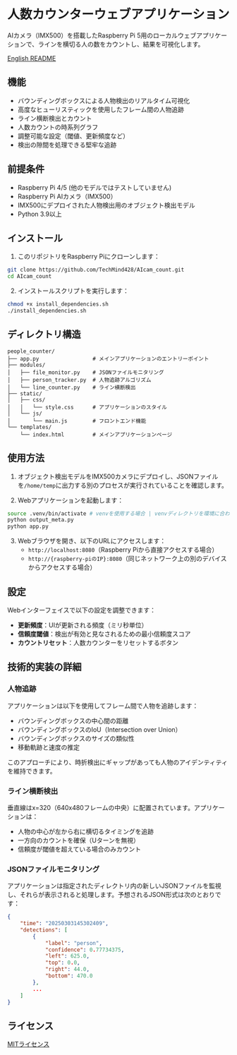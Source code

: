 # 人数カウンターウェブアプリケーション

AIカメラ（IMX500）を搭載したRaspberry Pi 5用のローカルウェブアプリケーションで、ラインを横切る人の数をカウントし、結果を可視化します。

[English README](README.md)

## 機能

- バウンディングボックスによる人物検出のリアルタイム可視化
- 高度なヒューリスティックを使用したフレーム間の人物追跡
- ライン横断検出とカウント
- 人数カウントの時系列グラフ
- 調整可能な設定（閾値、更新頻度など）
- 検出の隙間を処理できる堅牢な追跡

## 前提条件

- Raspberry Pi 4/5 (他のモデルではテストしていません)
- Raspberry Pi AIカメラ（IMX500）
- IMX500にデプロイされた人物検出用のオブジェクト検出モデル
- Python 3.9以上

## インストール

1. このリポジトリをRaspberry Piにクローンします：

```bash
git clone https://github.com/TechMind428/AIcam_count.git
cd AIcam_count
```

2. インストールスクリプトを実行します：

```bash
chmod +x install_dependencies.sh
./install_dependencies.sh
```

## ディレクトリ構造

```
people_counter/
├── app.py                 # メインアプリケーションのエントリーポイント
├── modules/
│   ├── file_monitor.py    # JSONファイルモニタリング
│   ├── person_tracker.py  # 人物追跡アルゴリズム
│   └── line_counter.py    # ライン横断検出
├── static/
│   ├── css/
│   │   └── style.css      # アプリケーションのスタイル
│   └── js/
│       └── main.js        # フロントエンド機能
└── templates/
    └── index.html         # メインアプリケーションページ
```

## 使用方法

1. オブジェクト検出モデルをIMX500カメラにデプロイし、JSONファイルを`/home/temp`に出力する別のプロセスが実行されていることを確認します。

2. Webアプリケーションを起動します：

```bash
source .venv/bin/activate # venvを使用する場合 | venvディレクトリを環境に合わせて変更
python output_meta.py
python app.py
```

3. Webブラウザを開き、以下のURLにアクセスします：
   - `http://localhost:8080`（Raspberry Piから直接アクセスする場合）
   - `http://{raspberry-piのIP}:8080`（同じネットワーク上の別のデバイスからアクセスする場合）

## 設定

Webインターフェイスで以下の設定を調整できます：

- **更新頻度**：UIが更新される頻度（ミリ秒単位）
- **信頼度閾値**：検出が有効と見なされるための最小信頼度スコア
- **カウントリセット**：人数カウンターをリセットするボタン

## 技術的実装の詳細

### 人物追跡

アプリケーションは以下を使用してフレーム間で人物を追跡します：

- バウンディングボックスの中心間の距離
- バウンディングボックスのIoU（Intersection over Union）
- バウンディングボックスのサイズの類似性
- 移動軌跡と速度の推定

このアプローチにより、時折検出にギャップがあっても人物のアイデンティティを維持できます。

### ライン横断検出

垂直線はx=320（640x480フレームの中央）に配置されています。アプリケーションは：

- 人物の中心が左から右に横切るタイミングを追跡
- 一方向のカウントを確保（Uターンを無視）
- 信頼度が閾値を超えている場合のみカウント

### JSONファイルモニタリング

アプリケーションは指定されたディレクトリ内の新しいJSONファイルを監視し、それらが表示されると処理します。予想されるJSON形式は次のとおりです：

```json
{
    "time": "20250303145302409",
    "detections": [
        {
            "label": "person",
            "confidence": 0.77734375,
            "left": 625.0,
            "top": 0.0,
            "right": 44.0,
            "bottom": 470.0
        },
        ...
    ]
}
```

## ライセンス

[MITライセンス](LICENSE)
